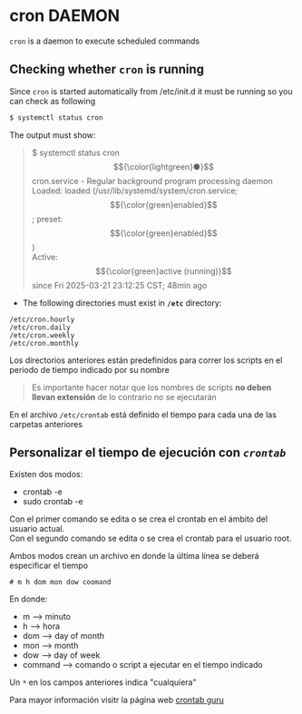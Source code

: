 # cron DAEMON
`cron` is a  daemon to execute scheduled commands

## Checking whether `cron` is running

Since `cron` is started automatically from /etc/init.d it must be running so you can check as following

```bash 
$ systemctl status cron
```

The output must show:

> $ systemctl status cron\
> $${\color{lightgreen}●}$$ cron.service - Regular background program processing daemon\
>    Loaded: loaded (/usr/lib/systemd/system/cron.service; $${\color{green}enabled}$$; preset: $${\color{green}enabled}$$)\
>    Active: $${\color{green}active (running)}$$ since Fri 2025-03-21 23:12:25 CST; 48min ago

- The following directories must exist in **`/etc`** directory:

```
/etc/cron.hourly
/etc/cron.daily
/etc/cron.weekly
/etc/cron.monthly
```
Los directorios anteriores están predefinidos para correr los scripts en el periodo de tiempo indicado por su nombre
> Es importante hacer notar que los nombres de scripts **no deben llevan extensión** de lo contrario no se ejecutarán

En el archivo `/etc/crontab` está definido el tiempo para cada una de las carpetas anteriores

## Personalizar el tiempo de ejecución con ***`crontab`***

Existen dos modos:
- crontab -e
- sudo crontab -e

Con el primer comando se edita o se crea el crontab en el ámbito del usuario actual.\
Con el segundo comando se edita o se crea el crontab para el usuario root.

Ambos modos crean un archivo en donde la última línea se deberá especificar el tiempo

    # m h dom mon dow coomand

En donde:
- m --> minuto
- h --> hora
- dom --> day of month
- mon --> month
- dow --> day of week
- command --> comando o script a ejecutar en el tiempo indicado

Un `*` en los campos anteriores indica "cualquiera"

Para mayor información visitr la página web [crontab guru][guru]

[guru]: https://crontab.guru

